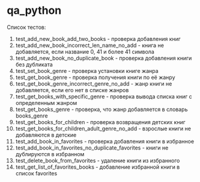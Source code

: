 # qa_python

Список тестов:

1) test_add_new_book_add_two_books - проверка добавления книг
2) test_add_new_book_incorrect_len_name_no_add - книга не добавляется, если название 0, 41 и более 41 символа
3) test_add_new_book_no_duplicate_book - проверка добавления книги без дубликата
4) test_set_book_genre - проверка установки книге жанра
5) test_get_book_genre - проверка получения книги по её жанру
6) test_get_book_genre_incorrect_genre_no_add - жанр книги не добавляется, если его нет в списке жанров
7) test_get_books_with_specific_genre - проверка вывода списка книг с определенным жанром
8) test_get_books_genre - проверка, что жанр добавляется в словарь books_genre
9) test_get_books_for_children - проверка возвращения детских книг
10) test_get_books_for_children_adult_genre_no_add - взрослые книги не добавляются в детские
11) test_add_book_in_favorites - проверка добавления книги в избранное
12) test_add_book_in_favorites_no_duplicate_favorites - книги не дублируются в избранном
13) test_delete_book_from_favorites - удаление книги из избранного
14) test_get_list_of_favorites_books - добавление избранной книги в список favorites
